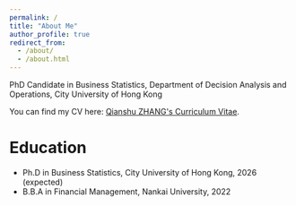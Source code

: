 ```yaml
---
permalink: /
title: "About Me"
author_profile: true
redirect_from: 
  - /about/
  - /about.html
---
```


PhD Candidate in Business Statistics, Department of Decision Analysis and Operations, City University of Hong Kong

You can find my CV here: [Qianshu ZHANG's Curriculum Vitae](../assets/CV_Qianshu_ZHANG.pdf).

Education
======
* Ph.D in Business Statistics, City University of Hong Kong, 2026 (expected)
* B.B.A in Financial Management, Nankai University, 2022
